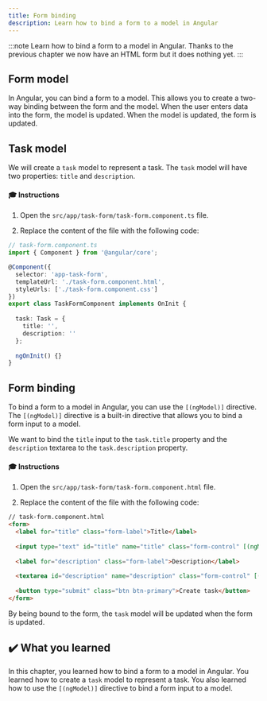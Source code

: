 ```yaml
---
title: Form binding
description: Learn how to bind a form to a model in Angular
---
```


:::note
Learn how to bind a form to a model in Angular.
Thanks to the previous chapter we now have an HTML form but it does nothing yet.
:::

## Form model

In Angular, you can bind a form to a model. This allows you to create a two-way binding between the form and the model. When the user enters data into the form, the model is updated. When the model is updated, the form is updated.

## Task model

We will create a `task` model to represent a task. The `task` model will have two properties: `title` and `description`.

#### 🎓 Instructions

1. Open the `src/app/task-form/task-form.component.ts` file.

2. Replace the content of the file with the following code:

```typescript ins={"Add the task model with empty values": 10-14}
// task-form.component.ts
import { Component } from '@angular/core';

@Component({
  selector: 'app-task-form',
  templateUrl: './task-form.component.html',
  styleUrls: ['./task-form.component.css']
})
export class TaskFormComponent implements OnInit {
    
  task: Task = {
    title: '',
    description: ''
  };
    
  ngOnInit() {}  
}
```

## Form binding

To bind a form to a model in Angular, you can use the `[(ngModel)]` directive.
The `[(ngModel)]` directive is a built-in directive that allows you to bind a form input to a model.

We want to bind the `title` input to the `task.title` property and the `description` textarea to the `task.description` property.

#### 🎓 Instructions

1. Open the `src/app/task-form/task-form.component.html` file.

2. Replace the content of the file with the following code:

```html ins={"Bind the title with the ngModel directive": 4-5} ins={"Bind the description with the ngModel directive": 8-9}
// task-form.component.html
<form>
  <label for="title" class="form-label">Title</label>
    
  <input type="text" id="title" name="title" class="form-control" [(ngModel)]="task.title">
    
  <label for="description" class="form-label">Description</label>
    
  <textarea id="description" name="description" class="form-control" [(ngModel)]="task.description"></textarea>
  
  <button type="submit" class="btn btn-primary">Create task</button>
</form>
```

By being bound to the form, the `task` model will be updated when the form is updated.

## ✔️ What you learned

In this chapter, you learned how to bind a form to a model in Angular. You learned how to create a `task` model to represent a task. You also learned how to use the `[(ngModel)]` directive to bind a form input to a model.
